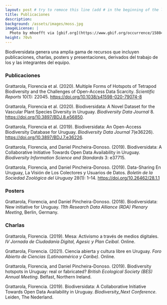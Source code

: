 ```yaml
---
layout: post # try to remoce this line (add # in the beginning of the line to make it a comment) - then the layout will change, but the content remain the same
title: Publicaciones
description:
background: /assets/images/moss.jpg
imageLicense: |
  Photo by mhoefft via [gbif.org](https://www.gbif.org/occurrence/1580487687)
height: 70vh
---
```


Biodiversidata genera una amplia gama de recursos que incluyen publicaciones, charlas, posters y presentaciones, derivados del trabajo de los y las integrantes del equipo.

### Publicaciones

Grattarola, Florencia et al. (2020). Multiple Forms of Hotspots of Tetrapod Biodiversity and the Challenges of Open-Access Data Scarcity. *Scientific Reports* 10(1): 22045. https://doi.org/10.1038/s41598-020-79074-8

Grattarola, Florencia et al. (2020). Biodiversidata: A Novel Dataset for the Vascular Plant Species Diversity in Uruguay. *Biodiversity Data Journal* 8. https://doi.org/10.3897/BDJ.8.e56850.

Grattarola, Florencia et al. (2019). Biodiversidata: An Open-Access Biodiversity Database for Uruguay. *Biodiversity Data Journal* 7(e36226). https://doi.org/10.3897/BDJ.7.e36226.

Grattarola, Florencia, and Daniel Pincheira-Donoso. (2019). Biodiversidata: A Collaborative Initiative Towards Open Data Availability in Uruguay. *Biodiversity Information Science and Standards* 3: e37715.

Grattarola, Florencia, and Daniel Pincheira-Donoso. (2019). Data-Sharing En Uruguay, La Visión de Los Colectores y Usuarios de Datos. *Boletín de la Sociedad Zoológica del Uruguay* 28(1): 1–14. https://doi.org/10.26462/28.1.1

### Posters

Grattarola, Florencia, and Daniel Pincheira-Donoso. (2018). Biodiversidata: New initiative for Uruguay. *11th Research Data Alliance (RDA) Plenary Meeting*, Berlin, Germany.

### Charlas

Grattarola, Florencia. (2019). Mesa: Activismo a través de medios digitales. *IV Jornada de Ciudadanía Digital, Agesic y Plan Ceibal*. Online.  

Grattarola, Florencia. (2021). Ciencia abierta y cultura libre en Uruguay. *Foro Abierto de Ciencias (Latinoamérica y Caribe)*. Online.  

Grattarola, Florencia, and Daniel Pincheira-Donoso. (2019). Biodiversity hotspots in Uruguay: real or fabricated? *British Ecological Society (BES) Annual Meeting*. Belfast, Northern Ireland.  

Grattarola, Florencia. (2019). Biodiversidata: A Collaborative Initiative Towards Open Data Availability in Uruguay. *Biodiversity_Next Conference*. Leiden, The Nederland.  
